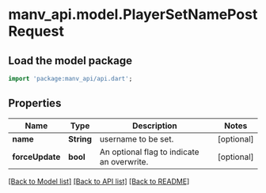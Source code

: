 # manv_api.model.PlayerSetNamePostRequest

## Load the model package
```dart
import 'package:manv_api/api.dart';
```

## Properties
Name | Type | Description | Notes
------------ | ------------- | ------------- | -------------
**name** | **String** | username to be set. | [optional] 
**forceUpdate** | **bool** | An optional flag to indicate an overwrite. | [optional] 

[[Back to Model list]](../README.md#documentation-for-models) [[Back to API list]](../README.md#documentation-for-api-endpoints) [[Back to README]](../README.md)


